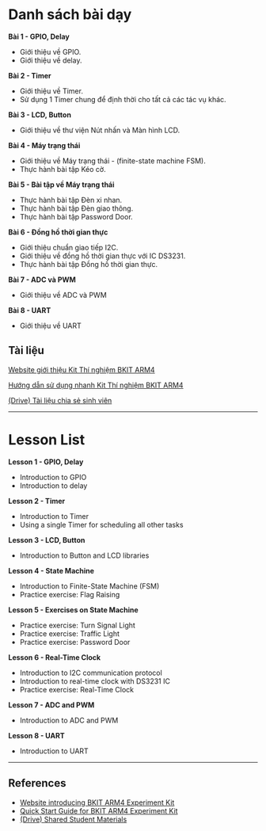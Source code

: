 # Danh sách bài dạy
**Bài 1 - GPIO, Delay**
* Giới thiệu về GPIO.
* Giới thiệu về delay.

**Bài 2 - Timer**
* Giới thiệu về Timer.
* Sử dụng 1 Timer chung để định thời cho tất cả các tác vụ khác.

**Bài 3 - LCD, Button**
* Giới thiệu về thư viện Nút nhấn và Màn hình LCD.

**Bài 4 - Máy trạng thái**
* Giới thiệu về Máy trạng thái - (finite-state machine FSM).
* Thực hành bài tập Kéo cờ.

**Bài 5 - Bài tập về Máy trạng thái**
* Thực hành bài tập Đèn xi nhan.
* Thực hành bài tập Đèn giao thông.
* Thực hành bài tập Password Door.

**Bài 6 - Đồng hồ thời gian thực**
* Giới thiệu chuẩn giao tiếp I2C.
* Giới thiệu về đồng hồ thời gian thực với IC DS3231.
* Thực hành bài tập Đồng hồ thời gian thực.

**Bài 7 - ADC và PWM**
* Giới thiệu về ADC và PWM

**Bài 8 - UART**
* Giới thiệu về UART

## Tài liệu
[Website giới thiệu Kit Thí nghiệm BKIT ARM4](https://abcsolutions.com.vn/index.php/kit-thi-nghiem-bkit-arm4/)

[Hướng dẫn sử dụng nhanh Kit Thí nghiệm BKIT ARM4](https://abcsolutions.com.vn/wp-content/uploads/2023/11/KitThiNghiem_STM32_ARM4_QuickStartGuide_20231027_1027.pdf)

[(Drive) Tài liệu chia sẻ sinh viên](https://drive.google.com/drive/folders/1-nrxDofZvNRVR-uWFto3qvDx2LCEXZcE?usp=sharing)

---
# Lesson List

**Lesson 1 - GPIO, Delay**  
* Introduction to GPIO  
* Introduction to delay  

**Lesson 2 - Timer**  
* Introduction to Timer  
* Using a single Timer for scheduling all other tasks  

**Lesson 3 - LCD, Button**  
* Introduction to Button and LCD libraries  

**Lesson 4 - State Machine**  
* Introduction to Finite-State Machine (FSM)  
* Practice exercise: Flag Raising  

**Lesson 5 - Exercises on State Machine**  
* Practice exercise: Turn Signal Light  
* Practice exercise: Traffic Light  
* Practice exercise: Password Door  

**Lesson 6 - Real-Time Clock**  
* Introduction to I2C communication protocol  
* Introduction to real-time clock with DS3231 IC  
* Practice exercise: Real-Time Clock  

**Lesson 7 - ADC and PWM**  
* Introduction to ADC and PWM  

**Lesson 8 - UART**  
* Introduction to UART  

---

## References
- [Website introducing BKIT ARM4 Experiment Kit](https://abcsolutions.com.vn/index.php/kit-thi-nghiem-bkit-arm4/)  
- [Quick Start Guide for BKIT ARM4 Experiment Kit](https://abcsolutions.com.vn/wp-content/uploads/2023/11/KitThiNghiem_STM32_ARM4_QuickStartGuide_20231027_1027.pdf)  
- [(Drive) Shared Student Materials](https://drive.google.com/drive/folders/1-nrxDofZvNRVR-uWFto3qvDx2LCEXZcE?usp=sharing)  
